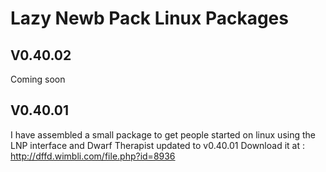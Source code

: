 Lazy Newb Pack Linux Packages
====================


V0.40.02
-------------
Coming soon


V0.40.01
-------------

I have assembled a small package to get people started on linux using the LNP interface and Dwarf Therapist updated to v0.40.01
Download it at : http://dffd.wimbli.com/file.php?id=8936
